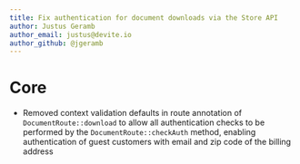 ```yaml
---
title: Fix authentication for document downloads via the Store API
author: Justus Geramb
author_email: justus@devite.io
author_github: @jgeramb
---
```

# Core
* Removed context validation defaults in route annotation of `DocumentRoute::download` to allow all authentication checks to be performed by the `DocumentRoute::checkAuth` method, enabling authentication of guest customers with email and zip code of the billing address
